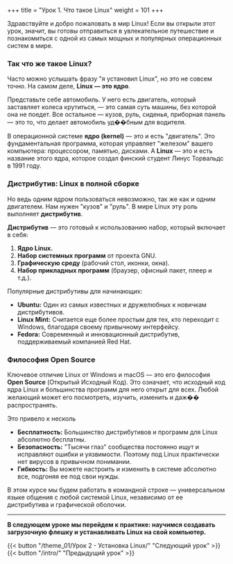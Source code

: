 +++
title = "Урок 1. Что такое Linux"
weight = 101
+++

Здравствуйте и добро пожаловать в мир Linux! Если вы открыли этот урок, значит, вы готовы отправиться в увлекательное путешествие и познакомиться с одной из самых мощных и популярных операционных систем в мире.

### Так что же такое Linux?

Часто можно услышать фразу "я установил Linux", но это не совсем точно. На самом деле, **Linux — это ядро**.

Представьте себе автомобиль. У него есть двигатель, который заставляет колеса крутиться, — это самая суть машины, без которой она не поедет. Все остальное — кузов, руль, сиденья, приборная панель — это то, что делает автомобиль уд��бным для водителя.

В операционной системе **ядро (kernel)** — это и есть "двигатель". Это фундаментальная программа, которая управляет "железом" вашего компьютера: процессором, памятью, дисками. А **Linux** — это и есть название этого ядра, которое создал финский студент Линус Торвальдс в 1991 году.

### Дистрибутив: Linux в полной сборке

Но ведь одним ядром пользоваться невозможно, так же как и одним двигателем. Нам нужен "кузов" и "руль". В мире Linux эту роль выполняет **дистрибутив**.

**Дистрибутив** — это готовый к использованию набор, который включает в себя:
1.  **Ядро Linux.**
2.  **Набор системных программ** от проекта GNU.
3.  **Графическую среду** (рабочий стол, иконки, окна).
4.  **Набор прикладных программ** (браузер, офисный пакет, плеер и т.д.).

Популярные дистрибутивы для начинающих:
*   **Ubuntu:** Один из самых известных и дружелюбных к новичкам дистрибутивов.
*   **Linux Mint:** Считается еще более простым для тех, кто переходит с Windows, благодаря своему привычному интерфейсу.
*   **Fedora:** Современный и инновационный дистрибутив, поддерживаемый компанией Red Hat.

### Философия Open Source

Ключевое отличие Linux от Windows и macOS — это его философия **Open Source** (Открытый Исходный Код). Это означает, что исходный код ядра Linux и большинства программ для него открыт для всех. Любой желающий может его посмотреть, изучить, изменить и даж�� распространять.

Это привело к несколь
*   **Бесплатность:** Большинство дистрибутивов и программ для Linux абсолютно бесплатны.
*   **Безопасность:** "Тысячи глаз" сообщества постоянно ищут и исправляют ошибки и уязвимости. Поэтому под Linux практически нет вирусов в привычном понимании.
*   **Гибкость:** Вы можете настроить и изменить в системе абсолютно все, подгоняя ее под свои нужды.

В этом курсе мы будем работать в командной строке — универсальном языке общения с любой системой Linux, независимо от ее дистрибутива и графической оболочки.

---
**В следующем уроке мы перейдем к практике: научимся создавать загрузочную флешку и устанавливать Linux на свой компьютер.**

{{< button "/theme_01/Урок 2 - Установка Linux/" "Следующий урок" >}}{{< button "/intro/" "Предыдущий урок" >}}
